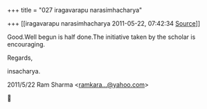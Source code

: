 +++
title = "027 iragavarapu narasimhacharya"

+++
[[iragavarapu narasimhacharya	2011-05-22, 07:42:34 [Source](https://groups.google.com/g/bvparishat/c/xw9RIghQPcU)]]



Good.Well begun is half done.The initiative taken by the scholar is encouraging.

Regards,

insacharya.  
  

2011/5/22 Ram Sharma \<[ramkara...@yahoo.com]()\>



